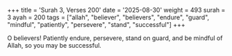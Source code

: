 +++
title = 'Surah 3, Verses 200'
date = '2025-08-30'
weight = 493
surah = 3
ayah = 200
tags = ["allah", "believer", "believers", "endure", "guard", "mindful", "patiently", "persevere", "stand", "successful"]
+++

O believers! Patiently endure, persevere, stand on guard, and be mindful of Allah, so you may be successful.